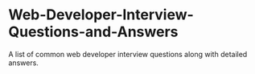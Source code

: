 # Web-Developer-Interview-Questions-and-Answers
A list of common web developer interview questions along with detailed answers.
